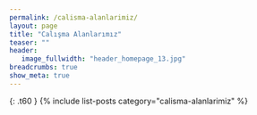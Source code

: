 ```yaml
---
permalink: /calisma-alanlarimiz/
layout: page
title: "Calışma Alanlarımız"
teaser: ""
header:
   image_fullwidth: "header_homepage_13.jpg"
breadcrumbs: true
show_meta: true
---
```

{: .t60 }
{% include list-posts category="calisma-alanlarimiz" %}